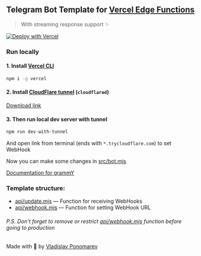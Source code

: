 ## Telegram Bot Template for [Vercel Edge Functions](https://vercel.com/docs/concepts/functions/edge-functions)

> With streaming response support ✨

[![Deploy with Vercel](https://vercel.com/button)](https://vercel.com/new/clone?repository-url=https%3A%2F%2Fgithub.com%2FPonomareVlad%2FgrammYVercelEdgeStream&env=TELEGRAM_BOT_TOKEN&envDescription=Telegram%20Bot%20Token%20from%20%40BotFather&envLink=https%3A%2F%2Fcore.telegram.org%2Fbots%2Ftutorial%23obtain-your-bot-token&project-name=grammy-vercel-edge-stream&repository-name=grammy-vercel-edge-stream)

### Run locally

#### 1. Install [Vercel CLI](https://vercel.com/docs/cli)

```bash
npm i -g vercel
```

#### 2. Install [CloudFlare tunnel](https://developers.cloudflare.com/cloudflare-one/connections/connect-apps/do-more-with-tunnels/trycloudflare/) (`cloudflared`)

[Download link](https://developers.cloudflare.com/cloudflare-one/connections/connect-apps/install-and-setup/installation/)

#### 3. Then run local dev server with tunnel

```bash
npm run dev-with-tunnel
```

And open link from terminal (ends with `*.trycloudflare.com`) to set WebHook

Now you can make some changes in [src/bot.mjs](src/bot.mjs)

[Documentation for grammY](https://grammy.dev)

### Template structure:

- [api/update.mjs](api/update.mjs) — Function for receiving WebHooks
- [api/webhook.mjs](api/webhook.mjs) — Function for setting WebHook URL

###### P.S. Don't forget to remove or restrict [api/webhook.mjs](api/webhook.mjs) function before going to production

Made with 💜 by [Vladislav Ponomarev](https://GitHub.com/PonomareVlad)
